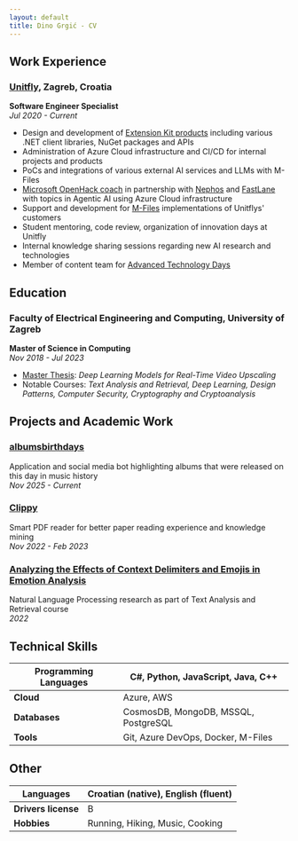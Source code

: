```yaml
---
layout: default
title: Dino Grgić - CV
---
```


<div class="header">
  <!-- ...existing header HTML from index.html... -->
</div>

## Work Experience

### [Unitfly](https://unitfly.com/), Zagreb, Croatia

**Software Engineer Specialist**  
_Jul 2020 - Current_

- Design and development of [Extension Kit products](https://extensionkit.unitfly.com/) including various .NET client libraries, NuGet packages and APIs
- Administration of Azure Cloud infrastructure and CI/CD for internal projects and products
- PoCs and integrations of various external AI services and LLMs with M-Files
- [Microsoft OpenHack coach](https://www.flane.de/en/openhack) in partnership with [Nephos](https://nephos.eu/) and [FastLane](https://www.flane.de) with topics in Agentic AI using Azure Cloud infrastructure
- Support and development for [M-Files](https://www.m-files.com/) implementations of Unitflys' customers
- Student mentoring, code review, organization of innovation days at Unitfly
- Internal knowledge sharing sessions regarding new AI research and technologies
- Member of content team for [Advanced Technology Days](https://www.advtechdays.com/en/)

## Education

### Faculty of Electrical Engineering and Computing, University of Zagreb

**Master of Science in Computing**  
_Nov 2018 - Jul 2023_

- [Master Thesis](http://www.zemris.fer.hr/predmeti/ra/Magisterij/23_Grgic/Final_0036516270_94.pdf): _Deep Learning Models for Real-Time Video Upscaling_
- Notable Courses: _Text Analysis and Retrieval, Deep Learning, Design Patterns, Computer Security, Cryptography and Cryptoanalysis_

## Projects and Academic Work

### [albumsbirthdays](https://albumsbirthdays.djeno.xyz/)

Application and social media bot highlighting albums that were released on this day in music history  
_Nov 2025 - Current_

### [Clippy](https://github.com/clippydsdone)

Smart PDF reader for better paper reading experience and knowledge mining  
_Nov 2022 - Feb 2023_

### [Analyzing the Effects of Context Delimiters and Emojis in Emotion Analysis](https://github.com/dinogrgic1/fer-text-analysis-and-retrieval-labs/blob/6b9f0664b8d09dacfc775ba9c2d6ff19e66f3f32/SENTI_MENTI.pdf)

Natural Language Processing research as part of Text Analysis and Retrieval course  
_2022_

## Technical Skills

| **Programming Languages** | C#, Python, JavaScript, Java, C++    |
| ------------------------- | ------------------------------------ |
| **Cloud**                 | Azure, AWS                           |
| **Databases**             | CosmosDB, MongoDB, MSSQL, PostgreSQL |
| **Tools**                 | Git, Azure DevOps, Docker, M-Files   |

## Other

| **Languages**       | Croatian (native), English (fluent) |
| ------------------- | ----------------------------------- |
| **Drivers license** | B                                   |
| **Hobbies**         | Running, Hiking, Music, Cooking     |
